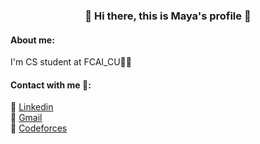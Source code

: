 <h3 align = "center"> 🌸 Hi there, this is Maya's profile 🌸 </h3>

#### About me:
I'm CS student at FCAI_CU👩‍💻
#### Contact with me 📨:
🔹 [Linkedin](https://www.linkedin.com/in/maya-fouad-3bb4b9226/)   
🔹 [Gmail](mayafouad2004@gmail.com)    
🔹 [Codeforces](https://codeforces.com/profile/mayafouad)

<!--
**mayafouad/mayafouad** is a ✨ _special_ ✨ repository because its `README.md` (this file) appears on your GitHub profile.

Here are some ideas to get you started:

- 🔭 I’m currently working on ...
- 🌱 I’m currently learning ...
- 👯 I’m looking to collaborate on ...
- 🤔 I’m looking for help with ...
- 💬 Ask me about ...
- 📫 How to reach me: ...
- 😄 Pronouns: ...
- ⚡ Fun fact: ...
-->
